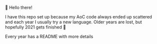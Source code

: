 👋  Hello there!

I have this repo set up because my AoC code always ended up scattered and each year I usually try a new language. Older years are lost, but hopefully 2021 gets finished 🙏

Every year has a README with more details